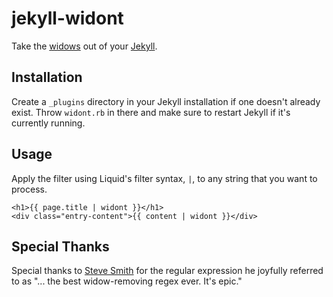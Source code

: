 # jekyll-widont

Take the [widows](http://en.wikipedia.org/wiki/Widows_and_orphans) out of your
[Jekyll](https://github.com/mojombo/jekyll).

## Installation

Create a `_plugins` directory in your Jekyll installation if one doesn't
already exist. Throw `widont.rb` in there and make sure to restart Jekyll if
it's currently running.

## Usage

Apply the filter using Liquid's filter syntax, `|`, to any string that you
want to process.

    <h1>{{ page.title | widont }}</h1>
    <div class="entry-content">{{ content | widont }}</div>

## Special Thanks

Special thanks to [Steve Smith](https://github.com/orderedlist) for the
regular expression he joyfully referred to as "... the best widow-removing
regex ever. It's epic."
